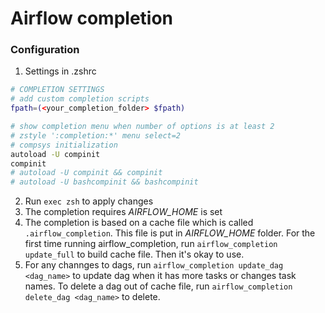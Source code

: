 # Airflow completion

### Configuration

1. Settings in .zshrc
```bash
# COMPLETION SETTINGS
# add custom completion scripts
fpath=(<your_completion_folder> $fpath)

# show completion menu when number of options is at least 2
# zstyle ':completion:*' menu select=2
# compsys initialization
autoload -U compinit
compinit
# autoload -U compinit && compinit
# autoload -U bashcompinit && bashcompinit
```
2. Run `exec zsh` to apply changes
3. The completion requires *AIRFLOW_HOME* is set
4. The completion is based on a cache file which is called `.airflow_completion`. This file is put in *AIRFLOW_HOME* folder.
For the first time running airflow_completion, run `airflow_completion update_full` to build cache file. Then it's okay to use. 
5. For any channges to dags, run `airflow_completion update_dag <dag_name>` to update dag when it has more tasks or changes task names.
To delete a dag out of cache file, run `airflow_completion delete_dag <dag_name>` to delete.
